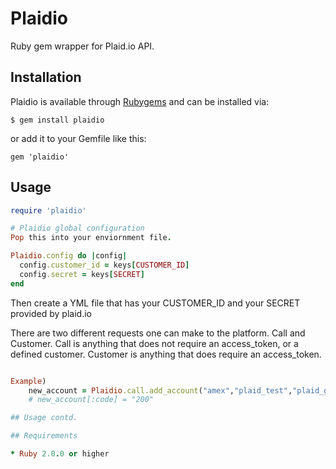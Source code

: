 # Plaidio

Ruby gem wrapper for Plaid.io API. 

## Installation

Plaidio is available through [Rubygems](http://rubygems.org/gems/plaidio) and can be installed via:

```
$ gem install plaidio
```

or add it to your Gemfile like this:

```
gem 'plaidio'
```

## Usage

```ruby
require 'plaidio'

# Plaidio global configuration
Pop this into your enviornment file.

Plaidio.config do |config|
  config.customer_id = keys[CUSTOMER_ID]
  config.secret = keys[SECRET]
end
```

Then create a YML file that has your CUSTOMER_ID and your SECRET provided by plaid.io

There are two different requests one can make to the platform. Call and Customer. 
Call is anything that does not require an access_token, or a defined customer. 
Customer is anything that does require an access_token. 

```ruby

Example) 
    new_account = Plaidio.call.add_account("amex","plaid_test","plaid_good","test@gmail.com") 
    # new_account[:code] = "200"

## Usage contd. 

## Requirements

* Ruby 2.0.0 or higher

